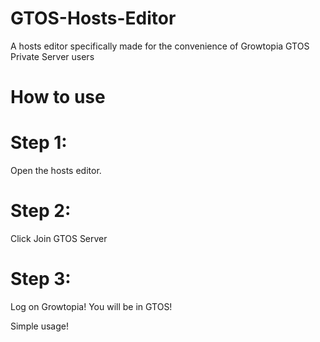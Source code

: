 # GTOS-Hosts-Editor
A hosts editor specifically made for the convenience of Growtopia GTOS Private Server users




# How to use

# Step 1:
Open the hosts editor.
# Step 2:
Click Join GTOS Server
# Step 3:
Log on Growtopia! You will be in GTOS!

Simple usage!
